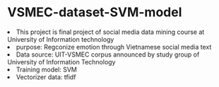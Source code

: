 # VSMEC-dataset-SVM-model
<li>This project is final project of social media data mining course at University of Information technology</li>
<li>purpose: Regconize emotion through Vietnamese social media text</li>
<li>Data source: UIT-VSMEC corpus announced by study group of University of Information Technology </li>
<li>Training model: SVM</li>
<li>Vectorizer data: tfidf</li>
